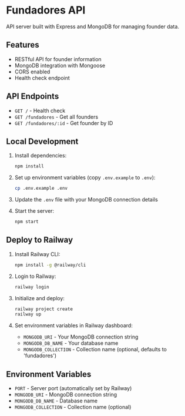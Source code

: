 # Fundadores API

API server built with Express and MongoDB for managing founder data.

## Features

- RESTful API for founder information
- MongoDB integration with Mongoose
- CORS enabled
- Health check endpoint

## API Endpoints

- `GET /` - Health check
- `GET /fundadores` - Get all founders
- `GET /fundadores/:id` - Get founder by ID

## Local Development

1. Install dependencies:
   ```bash
   npm install
   ```

2. Set up environment variables (copy `.env.example` to `.env`):
   ```bash
   cp .env.example .env
   ```

3. Update the `.env` file with your MongoDB connection details

4. Start the server:
   ```bash
   npm start
   ```

## Deploy to Railway

1. Install Railway CLI:
   ```bash
   npm install -g @railway/cli
   ```

2. Login to Railway:
   ```bash
   railway login
   ```

3. Initialize and deploy:
   ```bash
   railway project create
   railway up
   ```

4. Set environment variables in Railway dashboard:
   - `MONGODB_URI` - Your MongoDB connection string
   - `MONGODB_DB_NAME` - Your database name
   - `MONGODB_COLLECTION` - Collection name (optional, defaults to 'fundadores')

## Environment Variables

- `PORT` - Server port (automatically set by Railway)
- `MONGODB_URI` - MongoDB connection string
- `MONGODB_DB_NAME` - Database name
- `MONGODB_COLLECTION` - Collection name (optional)
